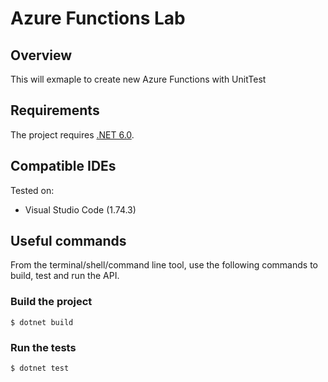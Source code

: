 # Azure Functions Lab

## Overview

This will exmaple to create new Azure Functions with UnitTest

## Requirements

The project requires [.NET 6.0](https://dotnet.microsoft.com/en-us/download/dotnet/6.0).

## Compatible IDEs

Tested on:

- Visual Studio Code (1.74.3)

## Useful commands

From the terminal/shell/command line tool, use the following commands to build, test and run the API.

### Build the project

```console
$ dotnet build
```

### Run the tests

```console
$ dotnet test
```
